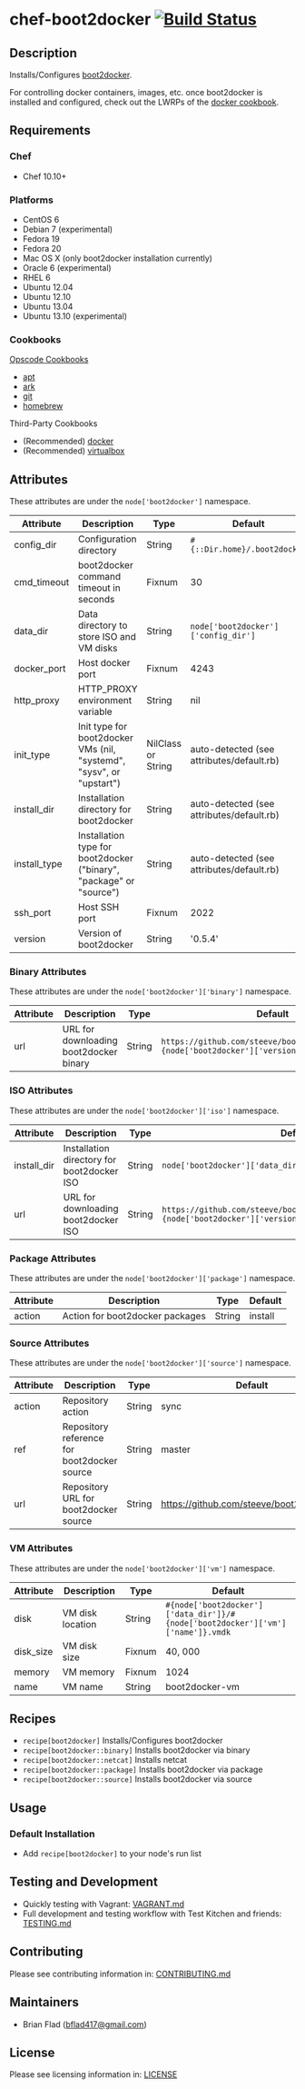 # chef-boot2docker [![Build Status](https://secure.travis-ci.org/bflad/chef-boot2docker.png?branch=master)](http://travis-ci.org/bflad/chef-boot2docker)

## Description

Installs/Configures [boot2docker](https://github.com/steeve/boot2docker/).

For controlling docker containers, images, etc. once boot2docker is installed and configured, check out the LWRPs of the [docker cookbook](https://github.com/bflad/chef-docker/).

## Requirements

### Chef

* Chef 10.10+

### Platforms

* CentOS 6
* Debian 7 (experimental)
* Fedora 19
* Fedora 20
* Mac OS X (only boot2docker installation currently)
* Oracle 6 (experimental)
* RHEL 6
* Ubuntu 12.04
* Ubuntu 12.10
* Ubuntu 13.04
* Ubuntu 13.10 (experimental)

### Cookbooks

[Opscode Cookbooks](https://github.com/opscode-cookbooks/)

* [apt](https://github.com/opscode-cookbooks/apt)
* [ark](https://github.com/opscode-cookbooks/ark)
* [git](https://github.com/opscode-cookbooks/git)
* [homebrew](https://github.com/opscode-cookbooks/homebrew)

Third-Party Cookbooks

* (Recommended) [docker](http://community.opscode.com/cookbooks/docker)
* (Recommended) [virtualbox](http://community.opscode.com/cookbooks/virtualbox)

## Attributes

These attributes are under the `node['boot2docker']` namespace.

Attribute | Description | Type | Default
----------|-------------|------|--------
config_dir | Configuration directory | String | `#{::Dir.home}/.boot2docker`
cmd_timeout | boot2docker command timeout in seconds | Fixnum | 30
data_dir | Data directory to store ISO and VM disks | String | `node['boot2docker']['config_dir']`
docker_port | Host docker port | Fixnum | 4243
http_proxy | HTTP_PROXY environment variable | String | nil
init_type | Init type for boot2docker VMs (nil, "systemd", "sysv", or "upstart") | NilClass or String | auto-detected (see attributes/default.rb)
install_dir | Installation directory for boot2docker | String | auto-detected (see attributes/default.rb)
install_type | Installation type for boot2docker ("binary", "package" or "source") | String | auto-detected (see attributes/default.rb)
ssh_port | Host SSH port | Fixnum | 2022
version | Version of boot2docker | String | '0.5.4'

### Binary Attributes

These attributes are under the `node['boot2docker']['binary']` namespace.

Attribute | Description | Type | Default
----------|-------------|------|--------
url | URL for downloading boot2docker binary | String | `https://github.com/steeve/boot2docker/archive/v#{node['boot2docker']['version']}.tar.gz`

### ISO Attributes

These attributes are under the `node['boot2docker']['iso']` namespace.

Attribute | Description | Type | Default
----------|-------------|------|--------
install_dir | Installation directory for boot2docker ISO | String | `node['boot2docker']['data_dir']`
url | URL for downloading boot2docker ISO | String | `https://github.com/steeve/boot2docker/releases/download/v#{node['boot2docker']['version']}/boot2docker.iso`

### Package Attributes

These attributes are under the `node['boot2docker']['package']` namespace.

Attribute | Description | Type | Default
----------|-------------|------|--------
action | Action for boot2docker packages | String | install

### Source Attributes

These attributes are under the `node['boot2docker']['source']` namespace.

Attribute | Description | Type | Default
----------|-------------|------|--------
action | Repository action | String | sync
ref | Repository reference for boot2docker source | String | master
url | Repository URL for boot2docker source | String | https://github.com/steeve/boot2docker.git

### VM Attributes

These attributes are under the `node['boot2docker']['vm']` namespace.

Attribute | Description | Type | Default
----------|-------------|------|--------
disk | VM disk location | String | `#{node['boot2docker']['data_dir']}/#{node['boot2docker']['vm']['name']}.vmdk`
disk_size | VM disk size | Fixnum | 40, 000
memory | VM memory | Fixnum | 1024
name | VM name | String | boot2docker-vm

## Recipes

* `recipe[boot2docker]` Installs/Configures boot2docker
* `recipe[boot2docker::binary]` Installs boot2docker via binary
* `recipe[boot2docker::netcat]` Installs netcat
* `recipe[boot2docker::package]` Installs boot2docker via package
* `recipe[boot2docker::source]` Installs boot2docker via source

## Usage

### Default Installation

* Add `recipe[boot2docker]` to your node's run list

## Testing and Development

* Quickly testing with Vagrant: [VAGRANT.md](VAGRANT.md)
* Full development and testing workflow with Test Kitchen and friends: [TESTING.md](TESTING.md)

## Contributing

Please see contributing information in: [CONTRIBUTING.md](CONTRIBUTING.md)

## Maintainers

* Brian Flad (<bflad417@gmail.com>)

## License

Please see licensing information in: [LICENSE](LICENSE)

